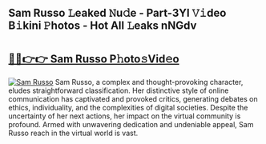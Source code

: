 ## Sam Russo 𝙻eaked 𝙽u𝚍e - Part-3Yl 𝚅𝚒deo B𝚒kini 𝙿hotos - Hot All 𝙻eaks nNGdv

# <h2><a href="http://ld5dc3.urlbe.top/?page=Sam+Russo">🔗🔗👉👉 Sam Russo P𝚑oto𝚜Vid𝚎o</a></h2>

[![Sam Russo](https://i.imgur.com/eBuTRDB.gif)](http://ld5dc3.urlbe.top/?page=Sam+Russo)
Sam Russo, a complex and thought-provoking character, eludes straightforward classification. Her distinctive style of online communication has captivated and provoked critics, generating debates on ethics, individuality, and the complexities of digital societies. Despite the uncertainty of her next actions, her impact on the virtual community is profound. Armed with unwavering dedication and undeniable appeal, Sam Russo reach in the virtual world is vast.
